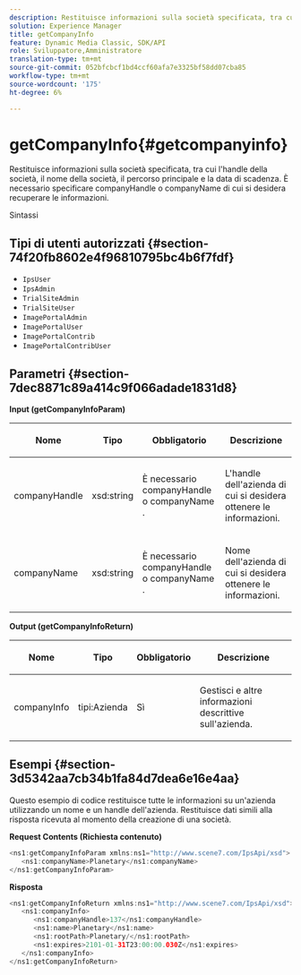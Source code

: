 ```yaml
---
description: Restituisce informazioni sulla società specificata, tra cui l'handle della società, il nome della società, il percorso principale e la data di scadenza. È necessario specificare companyHandle o companyName di cui si desidera recuperare le informazioni.
solution: Experience Manager
title: getCompanyInfo
feature: Dynamic Media Classic, SDK/API
role: Sviluppatore,Amministratore
translation-type: tm+mt
source-git-commit: 052bfcbcf1bd4ccf60afa7e3325bf58dd07cba85
workflow-type: tm+mt
source-wordcount: '175'
ht-degree: 6%

---
```



# getCompanyInfo{#getcompanyinfo}

Restituisce informazioni sulla società specificata, tra cui l&#39;handle della società, il nome della società, il percorso principale e la data di scadenza. È necessario specificare companyHandle o companyName di cui si desidera recuperare le informazioni.

Sintassi

## Tipi di utenti autorizzati {#section-74f20fb8602e4f96810795bc4b6f7fdf}

* `IpsUser`
* `IpsAdmin`
* `TrialSiteAdmin`
* `TrialSiteUser`
* `ImagePortalAdmin`
* `ImagePortalUser`
* `ImagePortalContrib`
* `ImagePortalContribUser`

## Parametri {#section-7dec8871c89a414c9f066adade1831d8}

**Input (getCompanyInfoParam)**

<table id="table_DD2688C9DA9F49C9ABCA24944829B3E5"> 
 <thead> 
  <tr> 
   <th colname="col1" class="entry"> <p>Nome </p> </th> 
   <th colname="col2" class="entry"> <p>Tipo </p> </th> 
   <th colname="col3" class="entry"> <p>Obbligatorio </p> </th> 
   <th colname="col4" class="entry"> <p>Descrizione </p> </th> 
  </tr> 
 </thead>
 <tbody> 
  <tr> 
   <td colname="col1"> <p><span class="codeph"> <span class="varname"> companyHandle</span> </span> </p> </td> 
   <td colname="col2"> <p><span class="codeph"> xsd:string</span> </p> </td> 
   <td colname="col3"> <p>È necessario <span class="codeph"> <span class="varname"> companyHandle</span> </span> o <span class="codeph"> <span class="varname"> companyName</span> </span>. </p> </td> 
   <td colname="col4"> <p>L'handle dell'azienda di cui si desidera ottenere le informazioni. </p> </td> 
  </tr> 
  <tr> 
   <td colname="col1"> <p><span class="codeph"> <span class="varname"> companyName</span> </span> </p> </td> 
   <td colname="col2"> <p><span class="codeph"> xsd:string</span> </p> </td> 
   <td colname="col3"> <p>È necessario <span class="codeph"> <span class="varname"> companyHandle</span> </span> o <span class="codeph"> <span class="varname"> companyName</span> </span>. </p> </td> 
   <td colname="col4"> <p>Nome dell'azienda di cui si desidera ottenere le informazioni. </p> </td> 
  </tr> 
 </tbody> 
</table>

**Output (getCompanyInfoReturn)**

<table id="table_634D4E274BA7494C9C917FD244286F0D"> 
 <thead> 
  <tr> 
   <th colname="col1" class="entry"> <p>Nome </p> </th> 
   <th colname="col2" class="entry"> <p>Tipo </p> </th> 
   <th colname="col3" class="entry"> <p>Obbligatorio </p> </th> 
   <th colname="col4" class="entry"> <p>Descrizione </p> </th> 
  </tr> 
 </thead>
 <tbody> 
  <tr> 
   <td colname="col1"> <p><span class="codeph"> <span class="varname"> companyInfo</span> </span> </p> </td> 
   <td colname="col2"> <p><span class="codeph"> tipi:Azienda</span> </p> </td> 
   <td colname="col3"> <p>Sì </p> </td> 
   <td colname="col4"> <p>Gestisci e altre informazioni descrittive sull'azienda. </p> </td> 
  </tr> 
 </tbody> 
</table>

## Esempi {#section-3d5342aa7cb34b1fa84d7dea6e16e4aa}

Questo esempio di codice restituisce tutte le informazioni su un&#39;azienda utilizzando un nome e un handle dell&#39;azienda. Restituisce dati simili alla risposta ricevuta al momento della creazione di una società.

**Request Contents (Richiesta contenuto)**

```java
<ns1:getCompanyInfoParam xmlns:ns1="http://www.scene7.com/IpsApi/xsd">
   <ns1:companyName>Planetary</ns1:companyName>
</ns1:getCompanyInfoParam>
```

**Risposta**

```java
<ns1:getCompanyInfoReturn xmlns:ns1="http://www.scene7.com/IpsApi/xsd">
   <ns1:companyInfo>
      <ns1:companyHandle>137</ns1:companyHandle>
      <ns1:name>Planetary</ns1:name>
      <ns1:rootPath>Planetary/</ns1:rootPath>
      <ns1:expires>2101-01-31T23:00:00.030Z</ns1:expires>
   </ns1:companyInfo>
</ns1:getCompanyInfoReturn>
```

